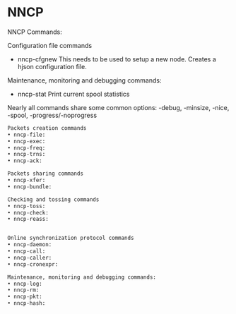 # NNCP

NNCP Commands:

Configuration file commands

* nncp-cfgnew
    This needs to be used to setup a new node. Creates a hjson configuration file.

Maintenance, monitoring and debugging commands:

* nncp-stat
    Print current spool statistics

Nearly all commands share some common options:
-debug, -minsize, -nice, -spool, -progress/-noprogress

```markdown
Packets creation commands
• nncp-file:
• nncp-exec:
• nncp-freq:
• nncp-trns:
• nncp-ack:

Packets sharing commands
• nncp-xfer:
• nncp-bundle:

Checking and tossing commands
• nncp-toss:
• nncp-check:
• nncp-reass:


Online synchronization protocol commands
• nncp-daemon:
• nncp-call:
• nncp-caller:
• nncp-cronexpr:

Maintenance, monitoring and debugging commands:
• nncp-log:
• nncp-rm:
• nncp-pkt:
• nncp-hash:
```
